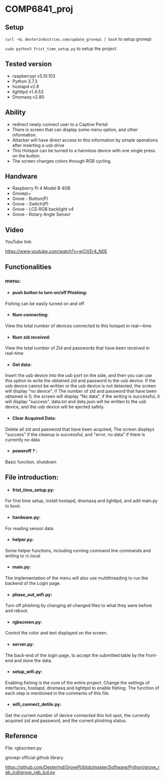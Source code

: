 # COMP6841_proj
## **Setup**

`
curl -kL dexterindustries.com/update_grovepi | bash
`
to setup grovepi

`
sudo python3 frist_time_setup.py
`
to setup the project

## **Tested version**
+ raspberrypi v5.10.103
+ Python 3.7.3
+ hostapd v2.8
+ lighttpd v1.4.53
+ Dnsmasq v2.80

## **Ability**
+ redirect newly connect user to a Captive Portal
+ There is screen that can display some menu option, and other information.
+ Attacker will have direct access to this information by simple operations after inserting a usb drive
+ This Hotspot can be turned to a harmless device with one single press on the button.
+ The screen changes colors through RGB cycling.

## **Handware**
+ Raspberry Pi 4 Model B 4GB
+ Grovepi+
+ Grove - Button(P)
+ Grove - Switch(P)
+ Grove - LCD RGB backlight v4
+ Grove - Rotary Angle Sensor

## **Video**
YouTube link:

https://www.youtube.com/watch?v=wCiVEr4_N0E

## **Functionalities**
### **menu**:
  + #### push button to turn on/off Phishing:
  Fishing can be easily turned on and off
  + #### Num connecting:
  View  the total number of devices connected to this hotspot in real—time
  + #### Num zid received:
  View the total number of Zid and passwords that have been received in real-time
  + #### Get data:
  Insert the usb device into the usb port on the side, and then you can use this option to write the obtained zid and password to the usb device. If the usb device cannot be written or the usb device is not detected, the screen will display "no device", if The number of zid and password that have been obtained is 0, the screen will display "No data", if the writing is successful, it will display "success", data.txt and data.json will be written to the usb device, and the usb device will be ejected safely.
  + #### Clear Acquired Data:
  Delete all zid and password that have been acquired, The screen displays "success" if the cleanup is successful, and "error, no data" if there is currently no data
  + #### poweroff ? :
  Basic function, shutdown

## **File introduction**:
  + #### frist_time_setup.py:
  For first time setup, install hostapd, dnsmasq and lighttpd, and add main.py to boot.
  + #### hardware.py:
  For reading sensor data
  + #### helper.py:
  Some helper functions, including running command line commands and writing to rc.local
  + #### main.py:
  The implementation of the menu will also use multithreading to run the backend of the Login page.
  + #### phase_out_wifi.py:
  Turn off phishing by changing all changed files to what they were before and reboot.
  + #### rgbscreen.py:
  Control the color and text displayed on the screen.
  + #### server.py:
  The back-end of the login page, to accept the submitted table by the front-end and store the data.
  + #### setup_wifi.py:
  Enabling fishing is the core of the entire project. Change the settings of interfaces, hostapd, dnsmasq and lighttpd to enable fishing. The function of each step is mentioned in the comments of this file.
  + #### wifi_connect_detile.py:
  Get the current number of device connected this hot spot, the currently acquired zid and password, and the current phishing status.
  

## **Reference**

File: rgbscreen.py

grovepi official github library

https://github.com/DexterInd/GrovePi/blob/master/Software/Python/grove_rgb_lcd/grove_rgb_lcd.py
